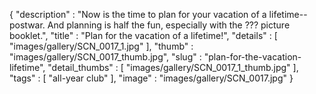{
  "description" : "Now is the time to plan for your vacation of a lifetime--postwar. And planning is half the fun, especially with the ??? picture booklet.",
  "title" : "Plan for the vacation of a lifetime!",
  "details" : [
                 "images/gallery/SCN_0017_1.jpg"
               ],
  "thumb" : "images/gallery/SCN_0017_thumb.jpg",
  "slug" : "plan-for-the-vacation-lifetime",
  "detail_thumbs" : [
                       "images/gallery/SCN_0017_1_thumb.jpg"
                     ],
  "tags" : [
              "all-year club"
            ],
  "image" : "images/gallery/SCN_0017.jpg"
}
